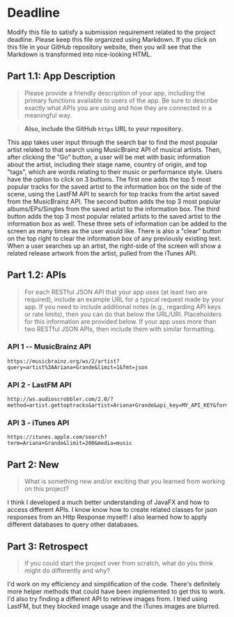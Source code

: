 # Deadline

Modify this file to satisfy a submission requirement related to the project
deadline. Please keep this file organized using Markdown. If you click on
this file in your GitHub repository website, then you will see that the
Markdown is transformed into nice-looking HTML.

## Part 1.1: App Description

> Please provide a friendly description of your app, including
> the primary functions available to users of the app. Be sure to
> describe exactly what APIs you are using and how they are connected
> in a meaningful way.

> **Also, include the GitHub `https` URL to your repository.**

This app takes user input through the search bar to find the most popular artist related to that
    search using MusicBrainz API of musical artists. Then, after clicking the "Go" button, a user will
    be met with basic information about the artist, including their stage name, country of origin, and
    top "tags", which are words relating to their music or performance style. Users have the option to
    click on 3 buttons. The first one adds the top 5 most popular tracks for the saved artist to the information
    box on the side of the scene, using the LastFM API to search for top tracks from the artist saved from
    the MusicBrainz API. The second button adds the top 3 most popular albums/EPs/Singles from the saved
    artist to the information box. The third button adds the top 3 most popular related artists to the saved
    artist to the information box as well. These three sets of information can be added to the screen as many
    times as the user would like. There is also a "clear" button on the top right to clear the information box
    of any previously existing text. When a user searches up an artist, the right-side of the screen will show
    a related release artwork from the artist, pulled from the iTunes API.

## Part 1.2: APIs

> For each RESTful JSON API that your app uses (at least two are required),
> include an example URL for a typical request made by your app. If you
> need to include additional notes (e.g., regarding API keys or rate
> limits), then you can do that below the URL/URI. Placeholders for this
> information are provided below. If your app uses more than two RESTful
> JSON APIs, then include them with similar formatting.

### API 1 -- MusicBrainz API

```
https://musicbrainz.org/ws/2/artist?query=artist%3AAriana+Grande&limit=1&fmt=json
```


### API 2 - LastFM API

```
http://ws.audioscrobbler.com/2.0/?method=artist.gettoptracks&artist=Ariana+Grande&api_key=MY_API_KEY&format=json
```

### API 3 - iTunes API

```
https://itunes.apple.com/search?term=Ariana+Grande&limit=200&media=music
```


## Part 2: New

> What is something new and/or exciting that you learned from working
> on this project?

I think I developed a much better understanding of JavaFX and how to access different APIs.
    I know know how to create related classes for json responses from an Http Response myself!
    I also learned how to apply different databases to query other databases.

## Part 3: Retrospect

> If you could start the project over from scratch, what do
> you think might do differently and why?

I'd work on my efficiency and simplification of the code. There's definitely more helper methods
    that could have been implemented to get this to work. I'd also try finding a different API to
    retrieve images from. I tried using LastFM, but they blocked image usage and the iTunes images
    are blurred.
